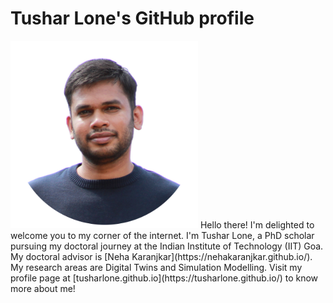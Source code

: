 # Tushar Lone's GitHub profile
<img src="img/profile-pic-tus-small.png" alt="profile-pic-Tushar" width="300"/>
Hello there! I'm delighted to welcome you to my corner of the internet. I'm Tushar Lone, a PhD scholar pursuing my doctoral journey at the Indian Institute of Technology (IIT) Goa. My doctoral advisor is [Neha Karanjkar](https://nehakaranjkar.github.io/). My research areas are Digital Twins and Simulation Modelling. Visit my profile page at [tusharlone.github.io](https://tusharlone.github.io/) to know more about me!
